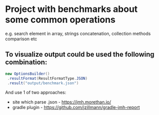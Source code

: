 # Project with benchmarks about some common operations

e.g. search element in array, strings concatenation, collection methods comparison etc

## To visualize output could be used the following combination:
```java
new OptionsBuilder()
 .resultFormat(ResultFormatType.JSON)
 .result("output/benchmark.json")
``` 
And use 1 of two approaches:
- site which parse .json - https://jmh.morethan.io/
- gradle plugin - https://github.com/jzillmann/gradle-jmh-report

